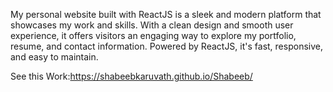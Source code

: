  My personal website built with ReactJS is a sleek and modern platform that showcases my work and skills. With a clean design and smooth user experience, it offers visitors an engaging way to explore my portfolio, resume, and contact information. Powered by ReactJS, it's fast, responsive, and easy to maintain.
 
 See this Work:https://shabeebkaruvath.github.io/Shabeeb/
